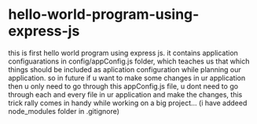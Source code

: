 # hello-world-program-using-express-js
this is first hello world program using express js.
it contains application configuarations in config/appConfig.js folder,
which teaches us that which things should be included as aplication configuration while planning our application.
so in future if u want to make some changes in ur application then u only need to go through this appConfig.js file,
u dont need to go through each and every file in ur application and make the changes,
this trick rally comes in handy while working on a big project...
(i have addeed node_modules folder in .gitignore)

